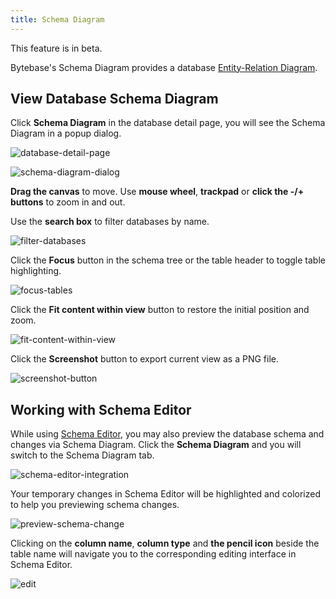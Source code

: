 ```yaml
---
title: Schema Diagram
---
```


<hint-block type="info">

This feature is in beta.

</hint-block>

Bytebase's Schema Diagram provides a database [Entity-Relation Diagram](https://en.wikipedia.org/wiki/Entity%E2%80%93relationship_model).

## View Database Schema Diagram

Click **Schema Diagram** in the database detail page, you will see the Schema Diagram in a popup dialog.

![database-detail-page](/static/docs/change-database/schema-diagram/database-detail-page.webp)

![schema-diagram-dialog](/static/docs/change-database/schema-diagram/schema-diagram-dialog.webp)

**Drag the canvas** to move. Use **mouse wheel**, **trackpad** or **click the -/+ buttons** to zoom in and out.

Use the **search box** to filter databases by name.

![filter-databases](/static/docs/change-database/schema-diagram/filter-databases.webp)

Click the **Focus** button in the schema tree or the table header to toggle table highlighting.

![focus-tables](/static/docs/change-database/schema-diagram/focus-tables.webp)

Click the **Fit content within view** button to restore the initial position and zoom.

![fit-content-within-view](/static/docs/change-database/schema-diagram/fit-content-within-view.webp)

Click the **Screenshot** button to export current view as a PNG file.

![screenshot-button](/static/docs/change-database/schema-diagram/screenshot-button.webp)

## Working with Schema Editor

While using [Schema Editor](/docs/change-database/schema-editor), you may also preview the database schema and changes via Schema Diagram. Click the **Schema Diagram** and you will switch to the Schema Diagram tab.

![schema-editor-integration](/static/docs/change-database/schema-diagram/schema-editor-integration.webp)

Your temporary changes in Schema Editor will be highlighted and colorized to help you previewing schema changes.

![preview-schema-change](/static/docs/change-database/schema-diagram/preview-schema-change.webp)

Clicking on the **column name**, **column type** and **the pencil icon** beside the table name will navigate you to the corresponding editing interface in Schema Editor.

![edit](/static/docs/change-database/schema-diagram/edit.webp)

